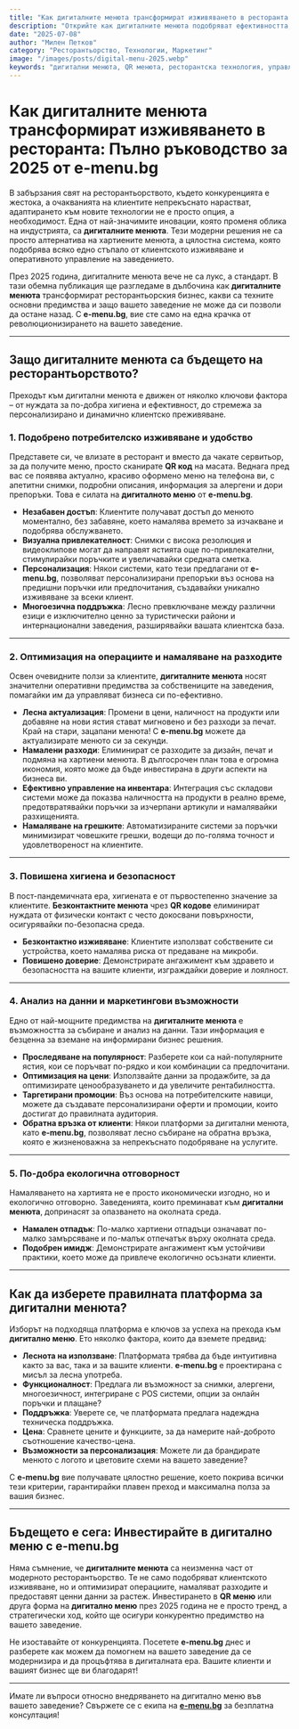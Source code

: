 ```yaml
---
title: "Как дигиталните менюта трансформират изживяването в ресторанта: Пълно ръководство за 2025 от e-menu.bg"
description: "Открийте как дигиталните менюта подобряват ефективността, увеличават продажбите и предлагат несравнимо удобство за вашите клиенти. Научете защо всяко модерно заведение трябва да инвестира в дигитално меню през 2025 с e-menu.bg."
date: "2025-07-08"
author: "Милен Петков"
category: "Ресторантьорство, Технологии, Маркетинг"
image: "/images/posts/digital-menu-2025.webp"
keywords: "дигитални менюта, QR менюта, ресторантска технология, управление на ресторанти, потребителско изживяване, увеличаване на продажби, ефективност в ресторанта, иновации в ресторантьорството, безконтактни менюта, онлайн поръчки, e-menu.bg"
---
```


# Как дигиталните менюта трансформират изживяването в ресторанта: Пълно ръководство за 2025 от e-menu.bg

В забързания свят на ресторантьорството, където конкуренцията е жестока, а очакванията на клиентите непрекъснато нарастват, адаптирането към новите технологии не е просто опция, а необходимост. Една от най-значимите иновации, която променя облика на индустрията, са **дигиталните менюта**. Тези модерни решения не са просто алтернатива на хартиените менюта, а цялостна система, която подобрява всяко едно стъпало от клиентското изживяване и оперативното управление на заведението.

През 2025 година, дигиталните менюта вече не са лукс, а стандарт. В тази обемна публикация ще разгледаме в дълбочина как **дигиталните менюта** трансформират ресторантьорския бизнес, какви са техните основни предимства и защо вашето заведение не може да си позволи да остане назад. С **e-menu.bg**, вие сте само на една крачка от революционизирането на вашето заведение.

---

## Защо дигиталните менюта са бъдещето на ресторантьорството?

Преходът към дигитални менюта е движен от няколко ключови фактора – от нуждата за по-добра хигиена и ефективност, до стремежа за персонализирано и динамично клиентско преживяване.

### 1. Подобрено потребителско изживяване и удобство

Представете си, че влизате в ресторант и вместо да чакате сервитьор, за да получите меню, просто сканирате **QR код** на масата. Веднага пред вас се появява актуално, красиво оформено меню на телефона ви, с апетитни снимки, подробни описания, информация за алергени и дори препоръки. Това е силата на **дигиталното меню** от **e-menu.bg**.

* **Незабавен достъп**: Клиентите получават достъп до менюто моментално, без забавяне, което намалява времето за изчакване и подобрява обслужването.
* **Визуална привлекателност**: Снимки с висока резолюция и видеоклипове могат да направят ястията още по-привлекателни, стимулирайки поръчките и увеличавайки средната сметка.
* **Персонализация**: Някои системи, като тези предлагани от **e-menu.bg**, позволяват персонализирани препоръки въз основа на предишни поръчки или предпочитания, създавайки уникално изживяване за всеки клиент.
* **Многоезична поддръжка**: Лесно превключване между различни езици е изключително ценно за туристически райони и интернационални заведения, разширявайки вашата клиентска база.

---

### 2. Оптимизация на операциите и намаляване на разходите

Освен очевидните ползи за клиентите, **дигиталните менюта** носят значителни оперативни предимства за собствениците на заведения, помагайки им да управляват бизнеса си по-ефективно.

* **Лесна актуализация**: Промени в цени, наличност на продукти или добавяне на нови ястия стават мигновено и без разходи за печат. Край на стари, зацапани менюта! С **e-menu.bg** можете да актуализирате менюто си за секунди.
* **Намалени разходи**: Елиминират се разходите за дизайн, печат и подмяна на хартиени менюта. В дългосрочен план това е огромна икономия, която може да бъде инвестирана в други аспекти на бизнеса ви.
* **Ефективно управление на инвентара**: Интеграция със складови системи може да показва наличността на продукти в реално време, предотвратявайки поръчки за изчерпани артикули и намалявайки разхищенията.
* **Намаляване на грешките**: Автоматизираните системи за поръчки минимизират човешките грешки, водещи до по-голяма точност и удовлетвореност на клиентите.

---

### 3. Повишена хигиена и безопасност

В пост-пандемичната ера, хигиената е от първостепенно значение за клиентите. **Безконтактните менюта** чрез **QR кодове** елиминират нуждата от физически контакт с често докосвани повърхности, осигурявайки по-безопасна среда.

* **Безконтактно изживяване**: Клиентите използват собствените си устройства, което намалява риска от предаване на микроби.
* **Повишено доверие**: Демонстрирате ангажимент към здравето и безопасността на вашите клиенти, изграждайки доверие и лоялност.

---

### 4. Анализ на данни и маркетингови възможности

Едно от най-мощните предимства на **дигиталните менюта** е възможността за събиране и анализ на данни. Тази информация е безценна за вземане на информирани бизнес решения.

* **Проследяване на популярност**: Разберете кои са най-популярните ястия, кои се поръчват по-рядко и кои комбинации са предпочитани.
* **Оптимизация на цени**: Използвайте данни за продажбите, за да оптимизирате ценообразуването и да увеличите рентабилността.
* **Таргетирани промоции**: Въз основа на потребителските навици, можете да създавате персонализирани оферти и промоции, които достигат до правилната аудитория.
* **Обратна връзка от клиенти**: Някои платформи за дигитални менюта, като **e-menu.bg**, позволяват лесно събиране на обратна връзка, която е жизненоважна за непрекъснато подобряване на услугите.

---

### 5. По-добра екологична отговорност

Намаляването на хартията не е просто икономически изгодно, но и екологично отговорно. Заведенията, които преминават към **дигитални менюта**, допринасят за опазването на околната среда.

* **Намален отпадък**: По-малко хартиени отпадъци означават по-малко замърсяване и по-малък отпечатък върху околната среда.
* **Подобрен имидж**: Демонстрирате ангажимент към устойчиви практики, което може да привлече екологично осъзнати клиенти.

---

## Как да изберете правилната платформа за дигитални менюта?

Изборът на подходяща платформа е ключов за успеха на прехода към **дигитално меню**. Ето няколко фактора, които да вземете предвид:

* **Леснота на използване**: Платформата трябва да бъде интуитивна както за вас, така и за вашите клиенти. **e-menu.bg** е проектирана с мисъл за лесна употреба.
* **Функционалност**: Предлага ли възможност за снимки, алергени, многоезичност, интегриране с POS системи, опции за онлайн поръчки и плащане?
* **Поддръжка**: Уверете се, че платформата предлага надеждна техническа поддръжка.
* **Цена**: Сравнете цените и функциите, за да намерите най-доброто съотношение качество-цена.
* **Възможности за персонализация**: Можете ли да брандирате менюто с логото и цветовите схеми на вашето заведение?

С **e-menu.bg** вие получавате цялостно решение, което покрива всички тези критерии, гарантирайки плавен преход и максимална полза за вашия бизнес.

---

## Бъдещето е сега: Инвестирайте в дигитално меню с e-menu.bg

Няма съмнение, че **дигиталните менюта** са неизменна част от модерното ресторантьорство. Те не само подобряват клиентското изживяване, но и оптимизират операциите, намаляват разходите и предоставят ценни данни за растеж. Инвестирането в **QR меню** или друга форма на **дигитално меню** през 2025 година не е просто тренд, а стратегически ход, който ще осигури конкурентно предимство на вашето заведение.

Не изоставайте от конкуренцията. Посетете **e-menu.bg** днес и разберете как можем да помогнем на вашето заведение да се модернизира и да процъфтява в дигиталната ера. Вашите клиенти и вашият бизнес ще ви благодарят!

---

Имате ли въпроси относно внедряването на дигитално меню във вашето заведение? Свържете се с екипа на [**e-menu.bg**](/) за безплатна консултация!
